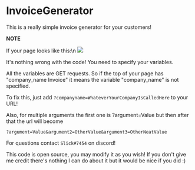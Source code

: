 # InvoiceGenerator

This is a really simple invoice generator for your customers!

**NOTE**

If your page looks like this:\n
<img src="https://nexussociety.net/invoices/img/example.png"/>

It's nothing wrong with the code! You need to specify your variables.

All the variables are GET requests. So if the top of your page has "company_name Invoice" it means the variable "company_name" is not specified.

To fix this, just add ```?companyname=WhateverYourCompanyIsCalledHere``` to your URL!

Also, for multiple arguments the first one is ?argument=Value but then after that the url will become

```?argument=Value&argument2=OtherValue&argument3=OtherNeatValue```

For questions contact ```Slick#7454``` on discord!

This code is open source, you may modify it as you wish! If you don't give me credit there's nothing I can do about it but it would be nice if you did :)
